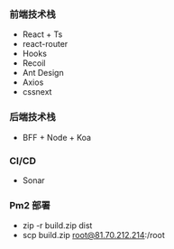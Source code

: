 ### 前端技术栈
- React + Ts
- react-router
- Hooks
- Recoil
- Ant Design
- Axios
- cssnext

### 后端技术栈
- BFF + Node + Koa

### CI/CD
- Sonar

### Pm2 部署
- zip -r build.zip dist
- scp build.zip root@81.70.212.214:/root

